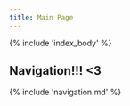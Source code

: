 ```yaml
---
title: Main Page
---
```


{% include 'index_body' %}

## Navigation!!! <3

{% include 'navigation.md' %}
